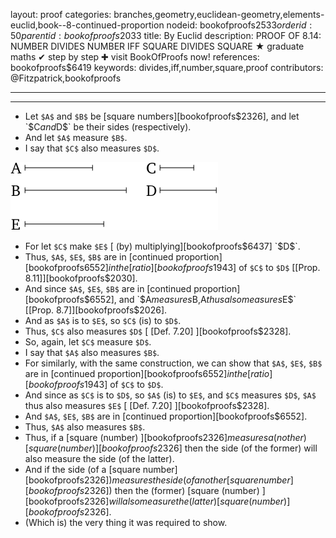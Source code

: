 layout: proof
categories: branches,geometry,euclidean-geometry,elements-euclid,book--8-continued-proportion
nodeid: bookofproofs$2533
orderid: 50
parentid: bookofproofs$2033
title: By Euclid
description: PROOF OF 8.14: NUMBER DIVIDES NUMBER IFF SQUARE DIVIDES SQUARE &#9733; graduate maths &#10004; step by step &#10010; visit BookOfProofs now!
references: bookofproofs$6419
keywords: divides,iff,number,square,proof
contributors: @Fitzpatrick,bookofproofs

---


---



* Let `$A$` and `$B$` be [square numbers][bookofproofs$2326], and let `$C$` and `$D$` be their sides (respectively).
* And let `$A$` measure `$B$`.
* I say that `$C$` also measures `$D$`.

![fig14e](https://github.com/bookofproofs/bookofproofs.github.io/blob/main/_sources/_assets/images/euclid/Book08/fig14e.png?raw=true)

* For let `$C$` make `$E$` [ (by) multiplying][bookofproofs$6437] `$D$`.
* Thus, `$A$`, `$E$`, `$B$` are in [continued proportion][bookofproofs$6552] in the [ratio][bookofproofs$1943] of `$C$` to `$D$` [[Prop. 8.11]][bookofproofs$2030].
* And since `$A$`, `$E$`, `$B$` are in [continued proportion][bookofproofs$6552], and `$A$` measures `$B$`, `$A$` thus also measures `$E$` [[Prop. 8.7]][bookofproofs$2026].
* And as `$A$` is to `$E$`, so `$C$` (is) to `$D$`.
* Thus, `$C$` also measures `$D$` [ [Def. 7.20] ][bookofproofs$2328].
* So, again, let `$C$` measure `$D$`.
* I say that `$A$` also measures `$B$`.
* For similarly, with the same construction, we can show that `$A$`, `$E$`, `$B$` are in [continued proportion][bookofproofs$6552] in the [ratio][bookofproofs$1943] of `$C$` to `$D$`.
* And since as `$C$` is to `$D$`, so `$A$` (is) to `$E$`, and `$C$` measures `$D$`, `$A$` thus also measures `$E$` [ [Def. 7.20] ][bookofproofs$2328].
* And `$A$`, `$E$`, `$B$` are in [continued proportion][bookofproofs$6552].
* Thus, `$A$` also measures `$B$`.
* Thus, if a [square (number) ][bookofproofs$2326] measures a(nother) [square (number) ][bookofproofs$2326] then the side (of the former) will also measure the side (of the latter).
* And if the side (of a [square number][bookofproofs$2326]) measures the side (of another [square number][bookofproofs$2326]) then the (former) [square (number) ][bookofproofs$2326] will also measure the (latter) [square (number) ][bookofproofs$2326].
* (Which is) the very thing it was required to show.
